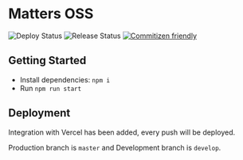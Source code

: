 # Matters OSS

![Deploy Status](https://github.com/thematters/matters-oss/workflows/Deployment/badge.svg) ![Release Status](https://github.com/thematters/matters-oss/workflows/Create%20Release/badge.svg) [![Commitizen friendly](https://img.shields.io/badge/commitizen-friendly-brightgreen.svg)](http://commitizen.github.io/cz-cli/)

## Getting Started

- Install dependencies: `npm i`
- Run `npm run start`

## Deployment

Integration with Vercel has been added, every push will be deployed.

Production branch is `master` and Development branch is `develop`.
